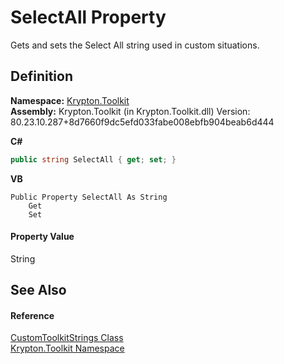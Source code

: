 # SelectAll Property


Gets and sets the Select All string used in custom situations.



## Definition
**Namespace:** <a href="79d2eac2-21f4-54ff-7552-b20c33c30600.md">Krypton.Toolkit</a>  
**Assembly:** Krypton.Toolkit (in Krypton.Toolkit.dll) Version: 80.23.10.287+8d7660f9dc5efd033fabe008ebfb904beab6d444

**C#**
``` C#
public string SelectAll { get; set; }
```
**VB**
``` VB
Public Property SelectAll As String
	Get
	Set
```



#### Property Value
String

## See Also


#### Reference
<a href="6e688c10-4546-7802-1640-1574c46e3de8.md">CustomToolkitStrings Class</a>  
<a href="79d2eac2-21f4-54ff-7552-b20c33c30600.md">Krypton.Toolkit Namespace</a>  
